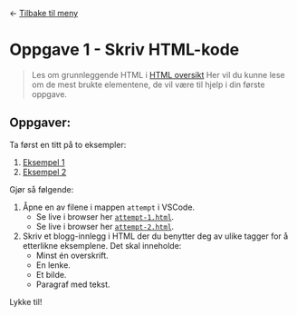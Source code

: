 <link href="/_autogenerated-css/base.css" rel="stylesheet" type="text/css" />

← [Tilbake til meny](/_autogenerated-html/README.html)

# Oppgave 1 - Skriv HTML-kode

> Les om grunnleggende HTML i [HTML oversikt](/docs/_autogenerated-html/html-overview.html)
> Her vil du kunne lese om de mest brukte elementene, de vil være til hjelp i din første oppgave.

## Oppgaver:

Ta først en titt på to eksempler:

1. [Eksempel 1](/tasks/1-getting-started-html/solution/task-1-example-1.html)
2. [Eksempel 2](/tasks/1-getting-started-html/solution/task-1-example-2.html)

Gjør så følgende:

1. Åpne en av filene i mappen `attempt` i VSCode.
    - Se live i browser her [`attempt-1.html`](/tasks/1-getting-started-html/attempt/attempt-1.html).
    - Se live i browser her [`attempt-2.html`](/tasks/1-getting-started-html/attempt/attempt-2.html).
2. Skriv et blogg-innlegg i HTML der du benytter deg av ulike tagger for å etterlikne eksemplene. Det skal inneholde:
    - Minst én overskrift.
    - En lenke.
    - Et bilde.
    - Paragraf med tekst.

Lykke til!
